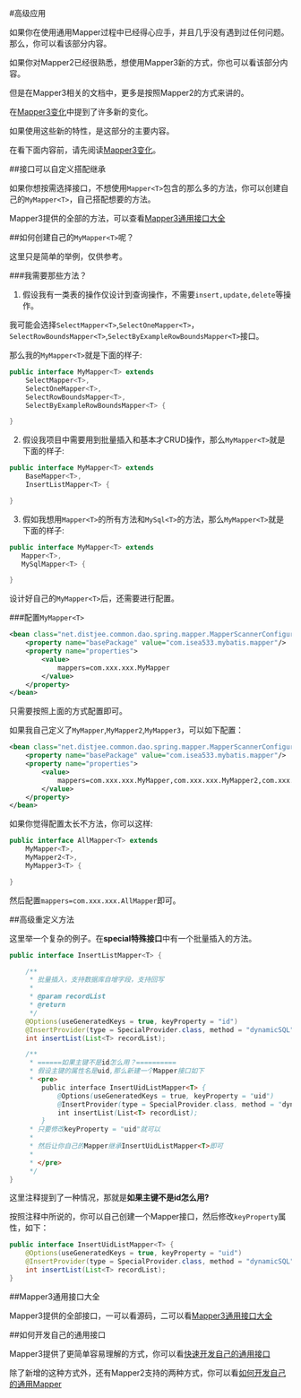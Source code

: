 #高级应用

如果你在使用通用Mapper过程中已经得心应手，并且几乎没有遇到过任何问题。那么，你可以看该部分内容。

如果你对Mapper2已经很熟悉，想使用Mapper3新的方式，你也可以看该部分内容。

但是在Mapper3相关的文档中，更多是按照Mapper2的方式来讲的。

在[Mapper3变化](http://git.oschina.net/free/Mapper/blob/master/wiki/mapper3/1.Changes.md)中提到了许多新的变化。

如果使用这些新的特性，是这部分的主要内容。

在看下面内容前，请先阅读[Mapper3变化](http://git.oschina.net/free/Mapper/blob/master/wiki/mapper3/1.Changes.md)。

##接口可以自定义搭配继承

如果你想按需选择接口，不想使用`Mapper<T>`包含的那么多的方法，你可以创建自己的`MyMapper<T>`，自己搭配想要的方法。

Mapper3提供的全部的方法，可以查看[Mapper3通用接口大全](http://git.oschina.net/free/Mapper/blob/master/wiki/mapper3/5.Mappers.md)

##如何创建自己的`MyMapper<T>`呢？

这里只是简单的举例，仅供参考。

###我需要那些方法？

1. 假设我有一类表的操作仅设计到查询操作，不需要`insert,update,delete`等操作。

我可能会选择`SelectMapper<T>`,`SelectOneMapper<T>`，`SelectRowBoundsMapper<T>`,`SelectByExampleRowBoundsMapper<T>`接口。

那么我的`MyMapper<T>`就是下面的样子:

```java
public interface MyMapper<T> extends
    SelectMapper<T>,
    SelectOneMapper<T>,
    SelectRowBoundsMapper<T>,
    SelectByExampleRowBoundsMapper<T> {

}
```

2. 假设我项目中需要用到批量插入和基本才CRUD操作，那么`MyMapper<T>`就是下面的样子:

```java
public interface MyMapper<T> extends
    BaseMapper<T>,
    InsertListMapper<T> {

}
```

3. 假如我想用`Mapper<T>`的所有方法和`MySql<T>`的方法，那么`MyMapper<T>`就是下面的样子:

```java
public interface MyMapper<T> extends
   Mapper<T>,
   MySqlMapper<T> {

}
```

设计好自己的`MyMapper<T>`后，还需要进行配置。

###配置`MyMapper<T>`

```xml
<bean class="net.distjee.common.dao.spring.mapper.MapperScannerConfigurer">
    <property name="basePackage" value="com.isea533.mybatis.mapper"/>
    <property name="properties">
        <value>
            mappers=com.xxx.xxx.MyMapper
        </value>
    </property>
</bean>
```
只需要按照上面的方式配置即可。

如果我自己定义了`MyMapper`,`MyMapper2`,`MyMapper3`，可以如下配置：

```xml
<bean class="net.distjee.common.dao.spring.mapper.MapperScannerConfigurer">
    <property name="basePackage" value="com.isea533.mybatis.mapper"/>
    <property name="properties">
        <value>
            mappers=com.xxx.xxx.MyMapper,com.xxx.xxx.MyMapper2,com.xxx.xxx.MyMapper3
        </value>
    </property>
</bean>
```

如果你觉得配置太长不方法，你可以这样:

```java
public interface AllMapper<T> extends
    MyMapper<T>,
    MyMapper2<T>,
    MyMapper3<T> {

}
```

然后配置`mappers=com.xxx.xxx.AllMapper`即可。

##高级重定义方法

这里举一个复杂的例子。在<b>special特殊接口</b>中有一个批量插入的方法。

```java
public interface InsertListMapper<T> {

    /**
     * 批量插入，支持数据库自增字段，支持回写
     *
     * @param recordList
     * @return
     */
    @Options(useGeneratedKeys = true, keyProperty = "id")
    @InsertProvider(type = SpecialProvider.class, method = "dynamicSQL")
    int insertList(List<T> recordList);

    /**
     * ======如果主键不是id怎么用？==========
     * 假设主键的属性名是uid,那么新建一个Mapper接口如下
     * <pre>
        public interface InsertUidListMapper<T> {
            @Options(useGeneratedKeys = true, keyProperty = "uid")
            @InsertProvider(type = SpecialProvider.class, method = "dynamicSQL")
            int insertList(List<T> recordList);
        }
     * 只要修改keyProperty = "uid"就可以
     *
     * 然后让你自己的Mapper继承InsertUidListMapper<T>即可
     *
     * </pre>
     */
}
```

这里注释提到了一种情况，那就是<b>如果主键不是id怎么用?</b>

按照注释中所说的，你可以自己创建一个Mapper接口，然后修改`keyProperty`属性，如下：

```java
public interface InsertUidListMapper<T> {
    @Options(useGeneratedKeys = true, keyProperty = "uid")
    @InsertProvider(type = SpecialProvider.class, method = "dynamicSQL")
    int insertList(List<T> recordList);
}
```

##Mapper3通用接口大全

Mapper3提供的全部接口，一可以看源码，二可以看[Mapper3通用接口大全](http://git.oschina.net/free/Mapper/blob/master/wiki/mapper3/5.Mappers.md)

##如何开发自己的通用接口

Mapper3提供了更简单容易理解的方式，你可以看[快速开发自己的通用接口](http://git.oschina.net/free/Mapper/blob/master/wiki/mapper3/6.MyMapper.md)

除了新增的这种方式外，还有Mapper2支持的两种方式，你可以看[如何开发自己的通用Mapper](http://git.oschina.net/free/Mapper/blob/master/wiki/mapper/3.ExtendMapper.md)
